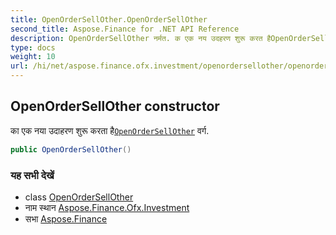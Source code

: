 ```yaml
---
title: OpenOrderSellOther.OpenOrderSellOther
second_title: Aspose.Finance for .NET API Reference
description: OpenOrderSellOther नर्मत. क एक नय उदहरण शुरू करत हैOpenOrderSellOther वर्ग.
type: docs
weight: 10
url: /hi/net/aspose.finance.ofx.investment/openordersellother/openordersellother/
---
```

## OpenOrderSellOther constructor

का एक नया उदाहरण शुरू करता है[`OpenOrderSellOther`](../) वर्ग.

```csharp
public OpenOrderSellOther()
```

### यह सभी देखें

* class [OpenOrderSellOther](../)
* नाम स्थान [Aspose.Finance.Ofx.Investment](../../openordersellother/)
* सभा [Aspose.Finance](../../../)


